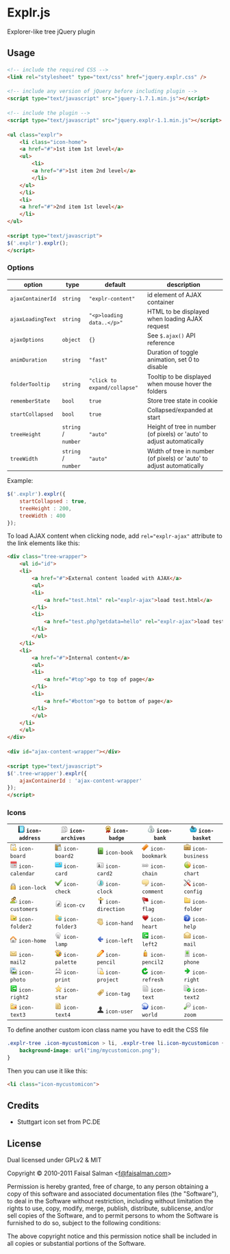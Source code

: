 # Explr.js

Explorer-like tree jQuery plugin

## Usage

```html
<!-- include the required CSS -->
<link rel="stylesheet" type="text/css" href="jquery.explr.css" />
                
<!-- include any version of jQuery before including plugin -->
<script type="text/javascript" src="jquery-1.7.1.min.js"></script>

<!-- include the plugin -->
<script type="text/javascript" src="jquery.explr-1.1.min.js"></script>

<ul class="explr">
    <li class="icon-home">
    <a href="#">1st item 1st level</a>
    <ul>
        <li>
        <a href="#">1st item 2nd level</a>
        </li>
    </ul>
    </li>
    <li>
    <a href="#">2nd item 1st level</a>
    </li>
</ul>

<script type="text/javascript">
$('.explr').explr();
</script>
```

### Options

| option | type | default | description |
| --- | --- | --- | --- |
| `ajaxContainerId` | `string` | `"explr-content"` | id element of AJAX container |
| `ajaxLoadingText` | `string` | `"<p>loading data..</p>"` | HTML to be displayed when loading AJAX request |
| `ajaxOptions` | `object` | `{}` | See `$.ajax()` API reference |
| `animDuration` | `string` | `"fast"` | Duration of toggle animation, set 0 to disable |
| `folderTooltip` | `string` | `"click to expand/collapse"` | Tooltip to be displayed when mouse hover the folders |
| `rememberState` | `bool` | `true` | Store tree state in cookie |
| `startCollapsed` | `bool` | `true` | Collapsed/expanded at start |
| `treeHeight` | `string` / `number` | `"auto"` | Height of tree in number (of pixels) or 'auto' to adjust automatically |
| `treeWidth` | `string` / `number` | `"auto"` | Width of tree in number (of pixels) or 'auto' to adjust automatically |

Example:

```js
$('.explr').explr({
    startCollapsed : true,
    treeHeight : 200,
    treeWidth : 400
});
```

To load AJAX content when clicking node, add `rel="explr-ajax"` attribute to the link elements like this:

```html
<div class="tree-wrapper">
    <ul id="id">
    <li>
        <a href="#">External content loaded with AJAX</a>
        <ul>
        <li>
            <a href="test.html" rel="explr-ajax">load test.html</a>
        </li>
        <li>
            <a href="test.php?getdata=hello" rel="explr-ajax">load test.php along with a GET data</a>
        </li>
        </ul>
    </li>
    <li>
        <a href="#">Internal content</a>
        <ul>
        <li>
            <a href="#top">go to top of page</a>
        </li>
        <li>
            <a href="#bottom">go to bottom of page</a>
        </li>
        </ul>
    </li>
    </ul>
</div>

<div id="ajax-content-wrapper"></div>

<script type="text/javascript">
$('.tree-wrapper').explr({
    ajaxContainerId	: 'ajax-content-wrapper'
});
</script>
```

### Icons

| ![](css/img/pc.de/address.png) `icon-address` | ![](css/img/pc.de/archives.png) `icon-archives` | ![](css/img/pc.de/bestseller.png) `icon-badge` | ![](css/img/pc.de/bank.png) `icon-bank` | ![](css/img/pc.de/basket.png) `icon-basket` |
| --- | --- | --- | --- | --- |
| ![](css/img/pc.de/order.png) `icon-board` | ![](css/img/pc.de/order-1.png) `icon-board2` | ![](css/img/pc.de/library.png) `icon-book` | ![](css/img/pc.de/bookmark.png) `icon-bookmark` | ![](css/img/pc.de/business-contact.png) `icon-business` |
| ![](css/img/pc.de/calendar.png) `icon-calendar` | ![](css/img/pc.de/credit-card.png) `icon-card` | ![](css/img/pc.de/my-account.png) `icon-card2` | ![](css/img/pc.de/link.png) `icon-chain` | ![](css/img/pc.de/statistics.png) `icon-chart` |
| ![](css/img/pc.de/lock.png) `icon-lock` | ![](css/img/pc.de/check.png) `icon-check` | ![](css/img/pc.de/full-time.png) `icon-clock` | ![](css/img/pc.de/comment.png) `icon-comment` | ![](css/img/pc.de/config.png) `icon-config` |
| ![](css/img/pc.de/customers.png) `icon-customers` | ![](css/img/pc.de/cv.png) `icon-cv` | ![](css/img/pc.de/milestone.png) `icon-direction` | ![](css/img/pc.de/flag.png) `icon-flag` | ![](css/img/pc.de/folder.png) `icon-folder` |
| ![](css/img/pc.de/finished-work.png) `icon-folder2` | ![](css/img/pc.de/upcoming-work.png) `icon-folder3` | ![](css/img/pc.de/freelance.png) `icon-hand` | ![](css/img/pc.de/heart.png) `icon-heart` | ![](css/img/pc.de/consulting.png) `icon-help` |
| ![](css/img/pc.de/home.png) `icon-home` | ![](css/img/pc.de/lightbulb.png) `icon-lamp` | ![](css/img/pc.de/sign-out.png) `icon-left` | ![](css/img/pc.de/login.png) `icon-left2` | ![](css/img/pc.de/contact.png) `icon-mail` |
| ![](css/img/pc.de/email.png) `icon-mail2` | ![](css/img/pc.de/drawings.png) `icon-palette` | ![](css/img/pc.de/edit.png) `icon-pencil` | ![](css/img/pc.de/pencil.png) `icon-pencil2` | ![](css/img/pc.de/phone.png) `icon-phone` |
| ![](css/img/pc.de/photography.png) `icon-photo` | ![](css/img/pc.de/print.png) `icon-print` | ![](css/img/pc.de/project.png) `icon-project` | ![](css/img/pc.de/refresh.png) `icon-refresh` | ![](css/img/pc.de/sign-in.png) `icon-right` |
| ![](css/img/pc.de/logout.png) `icon-right2` | ![](css/img/pc.de/star.png) `icon-star` | ![](css/img/pc.de/tag.png) `icon-tag` | ![](css/img/pc.de/attibutes.png) `icon-text` | ![](css/img/pc.de/issue.png) `icon-text2` |
| ![](css/img/pc.de/future-projects.png) `icon-text3` | ![](css/img/pc.de/old-versions.png) `icon-text4` | ![](css/img/pc.de/user.png) `icon-user` | ![](css/img/pc.de/world.png) `icon-world` | ![](css/img/pc.de/zoom.png) `icon-zoom` |

To define another custom icon class name you have to edit the CSS file

```css
.explr-tree .icon-mycustomicon > li, .explr-tree li.icon-mycustomicon {
    background-image: url("img/mycustomicon.png");
}
```

Then you can use it like this:

```html
<li class="icon-mycustomicon">
```

## Credits

* Stuttgart icon set from PC.DE

## License

Dual licensed under GPLv2 & MIT

Copyright © 2010-2011 Faisal Salman <<f@faisalman.com>>

Permission is hereby granted, free of charge, to any person obtaining a copy of 
this software and associated documentation files (the "Software"), to deal in 
the Software without restriction, including without limitation the rights to use, 
copy, modify, merge, publish, distribute, sublicense, and/or sell copies of the 
Software, and to permit persons to whom the Software is furnished to do so, 
subject to the following conditions:

The above copyright notice and this permission notice shall be included in all 
copies or substantial portions of the Software.